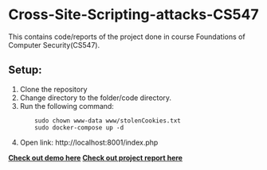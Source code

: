 # Cross-Site-Scripting-attacks-CS547
This contains code/reports of the project done in course Foundations of Computer Security(CS547).


## Setup:

1. Clone the repository
2. Change directory to the folder/code directory.
3. Run the following command:
	```
		sudo chown www-data www/stolenCookies.txt
		sudo docker-compose up -d
	```
4. Open link: http://localhost:8001/index.php


<b> [Check out demo here](cross-site-scripting-attacks.mp4) </b>
<b> [Check out project report here](XSS_Attacks_CS547.pdf) </b>